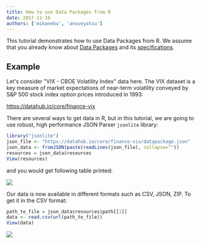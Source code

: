 ```yaml
---
title: How to use Data Packages from R
date: 2017-11-16
authors: ['mikanebu', 'anuveyatsu']
---
```


This tutorial demonstrates how to use Data Packages from R. We assume that you already know about [Data Packages](https://datahub.io/docs/data-packages) and its [specifications](https://frictionlessdata.io/specs/data-packages/).

## Example

Let's consider "VIX - CBOE Volatility Index" data here. The VIX dataset is a key measure of market expectations of near-term volatility conveyed by S&P 500 stock index option prices introduced in 1993:

https://datahub.io/core/finance-vix

There are several ways to get data in R, but in this tutorial, we are going to use robust, high performance JSON Parser `jsonlite` library:

```r
library("jsonlite")
json_file <- "https://datahub.io/core/finance-vix/datapackage.json"
json_data <- fromJSON(paste(readLines(json_file), collapse=""))
resources = json_data$resources
View(resources)
```

and you would get following table printed:

![](/static/img/docs/r-screenshot-resources.png)


Our data is now available in different formats such as CSV, JSON, ZIP. To get it in the CSV format:

```r
path_to_file = json_data$resources$path[[1]]
data <- read.csv(url(path_to_file))
View(data)
```

![](/static/img/docs/r-screenshot-data.png)
